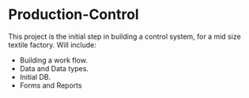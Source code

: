 # Production-Control

This project is the initial step in building a control system, for a mid size textile factory.
Will include:
- Building a work flow.
- Data and Data types.
- Initial DB.
- Forms and Reports
